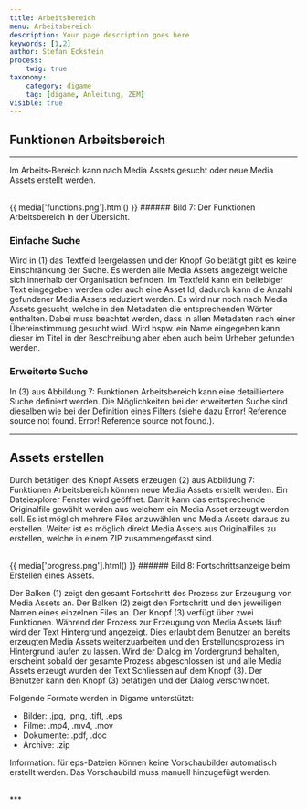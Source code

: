 ```yaml
---
title: Arbeitsbereich
menu: Arbeitsbereich
description: Your page description goes here
keywords: [1,2]
author: Stefan Eckstein
process:
	twig: true
taxonomy:
    category: digame
    tag: [digame, Anleitung, ZEM]
visible: true
---
```


## Funktionen Arbeitsbereich

***

Im Arbeits-Bereich kann nach Media Assets gesucht oder neue Media Assets erstellt werden.

<br>
{{ media['functions.png'].html() }}
###### Bild 7: Der Funktionen Arbeitsbereich in der Übersicht.
<br>

### Einfache Suche

Wird in (1) das Textfeld leergelassen und der Knopf Go betätigt gibt es keine Einschränkung der Suche. Es werden alle Media Assets angezeigt welche sich innerhalb der Organisation befinden. Im Textfeld kann ein beliebiger Text eingegeben werden oder auch eine Asset Id, dadurch kann die Anzahl gefundener Media Assets reduziert werden. Es wird nur noch nach Media Assets gesucht, welche in den Metadaten die entsprechenden Wörter enthalten. Dabei muss beachtet werden, dass in allen Metadaten nach einer Übereinstimmung gesucht wird. Wird bspw. ein Name eingegeben kann dieser im Titel in der Beschreibung aber eben auch beim Urheber gefunden werden.

### Erweiterte Suche

In (3) aus Abbildung 7: Funktionen Arbeitsbereich kann eine detailliertere Suche definiert werden. Die Möglichkeiten bei der erweiterten Suche sind dieselben wie bei der Definition eines Filters (siehe dazu Error! Reference source not found. Error! Reference source not found.).

***

## Assets erstellen

Durch betätigen des Knopf Assets erzeugen (2) aus Abbildung 7: Funktionen Arbeitsbereich können neue Media Assets erstellt werden.Ein Dateiexplorer Fenster wird geöffnet. Damit kann das entsprechende Originalfile gewählt werden aus welchem ein Media Asset erzeugt werden soll.Es ist möglich mehrere Files anzuwählen und Media Assets daraus zu erstellen. Weiter ist es möglich direkt Media Assets aus Originalfiles zu erstellen, welche in einem ZIP zusammengefasst sind.

<br>
{{ media['progress.png'].html() }}
###### Bild 8: Fortschrittsanzeige beim Erstellen eines Assets.
<br>

Der Balken (1) zeigt den gesamt Fortschritt des Prozess zur Erzeugung von Media Assets an.Der Balken (2) zeigt den Fortschritt und den jeweiligen Namen eines einzelnen Files an.Der Knopf (3) verfügt über zwei Funktionen. Während der Prozess zur Erzeugung von Media Assets läuft wird der Text Hintergrund angezeigt. Dies erlaubt dem Benutzer an bereits erzeugten Media Assets weiterzuarbeiten und den Erstellungsprozess im Hintergrund laufen zu lassen. Wird der Dialog im Vordergrund behalten, erscheint sobald der gesamte Prozess abgeschlossen ist und alle Media Assets erzeugt wurden der Text Schliessen auf dem Knopf (3). Der Benutzer kann den Knopf (3) betätigen und der Dialog verschwindet.

Folgende Formate werden in Digame unterstützt:

- Bilder: .jpg, .png, .tiff, .eps- Filme: .mp4, .mv4, .mov- Dokumente: .pdf, .doc- Archive: .zip

Information: für eps-Dateien können keine Vorschaubilder automatisch erstellt werden. Das Vorschaubild muss manuell hinzugefügt werden.


<br>
***





